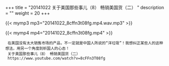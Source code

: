 +++
title = "20141022  关于美国那些事儿（8） 畅销美国货（二） "
description = ""
weight = 20
+++

{{< mymp3 mp3="20141022_8cffn3t08fg.mp4.wav.mp3" >}}

{{< mymp4 mp4="20141022_8cffn3t08fg.mp4" >}}

     在美国没有太大销售市场的产品，不一定就是中国人所说的“洋垃圾”！我想纠正某些人的这种想法，用另一个角度剖析国人的心态！ 
     关于美国那些事儿（8） 畅销美国货（二） 
     https://www.youtube.com/watch?v=8cFFn3T08fg 
